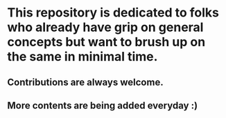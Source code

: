 # This repository is dedicated to folks who already have grip on general concepts but want to brush up on the same in minimal time.

## Contributions are always welcome.
## More contents are being added everyday :)

